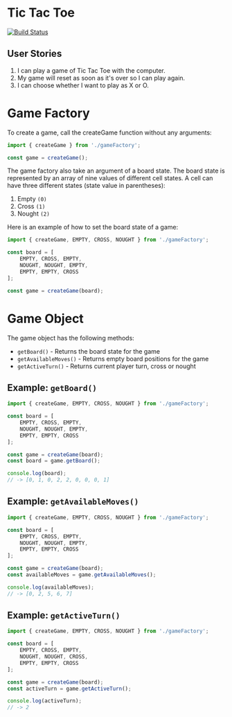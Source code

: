 
# Tic Tac Toe
[![Build Status](https://travis-ci.org/daon/tic-tac-toe.svg?branch=master)](https://travis-ci.org/daon/tic-tac-toe)

## User Stories
1. I can play a game of Tic Tac Toe with the computer.
2. My game will reset as soon as it's over so I can play again.
3. I can choose whether I want to play as X or O.

# Game Factory

To create a game, call the createGame function
without any arguments:

```javascript
import { createGame } from './gameFactory';

const game = createGame();

```

The game factory also take an argument of a board
state. The board state is represented by an array
of nine values of different cell states. A cell can
have three different states (state value in parentheses):

1. Empty    `(0)`
2. Cross    `(1)`
3. Nought   `(2)`

Here is an example of how to set the board state of
a game:

```javascript
import { createGame, EMPTY, CROSS, NOUGHT } from './gameFactory';

const board = [
    EMPTY, CROSS, EMPTY,
    NOUGHT, NOUGHT, EMPTY,
    EMPTY, EMPTY, CROSS
];

const game = createGame(board);

```

# Game Object

The game object has the following methods:

- `getBoard()` - Returns the board state for the game
- `getAvailableMoves()` - Returns empty board positions for the game
- `getActiveTurn()` - Returns current player turn, cross or nought

## Example: `getBoard()`

```javascript
import { createGame, EMPTY, CROSS, NOUGHT } from './gameFactory';

const board = [
    EMPTY, CROSS, EMPTY,
    NOUGHT, NOUGHT, EMPTY,
    EMPTY, EMPTY, CROSS
];

const game = createGame(board);
const board = game.getBoard();

console.log(board);
// -> [0, 1, 0, 2, 2, 0, 0, 0, 1]
```

## Example: `getAvailableMoves()`

```javascript
import { createGame, EMPTY, CROSS, NOUGHT } from './gameFactory';

const board = [
    EMPTY, CROSS, EMPTY,
    NOUGHT, NOUGHT, EMPTY,
    EMPTY, EMPTY, CROSS
];

const game = createGame(board);
const availableMoves = game.getAvailableMoves();

console.log(availableMoves);
// -> [0, 2, 5, 6, 7]
```
## Example: `getActiveTurn()`

```javascript
import { createGame, EMPTY, CROSS, NOUGHT } from './gameFactory';

const board = [
    EMPTY, CROSS, EMPTY,
    NOUGHT, NOUGHT, CROSS,
    EMPTY, EMPTY, CROSS
];

const game = createGame(board);
const activeTurn = game.getActiveTurn();

console.log(activeTurn);
// -> 2
```